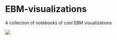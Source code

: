 # EBM-visualizations
A collection of notebooks of cool EBM visualizations

<img src="https://i.giphy.com/media/tu4Ng4sSedG7hHzgl2/giphy.webp">

